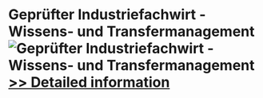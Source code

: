 # Geprüfter Industriefachwirt - Wissens- und Transfermanagement<br />![Geprüfter Industriefachwirt - Wissens- und Transfermanagement](https://mycommerce.akamaized.net/api/pimages/P300601279/BIG/300601279.JPG)<br />[>> Detailed information](https://secure.shareit.com/shareit/product.html?productid=300601279&affiliateid=200057808)